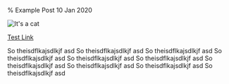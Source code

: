 % Example Post
10 Jan 2020

![*It's a cat*](https://icatcare.org/app/uploads/2018/07/Thinking-of-getting-a-cat.png)

[Test Link](p2.html#Testing-page-2)

So theisdflkajsdlkjf asd So theisdflkajsdlkjf asd So theisdflkajsdlkjf asd So theisdflkajsdlkjf asd So theisdflkajsdlkjf asd So theisdflkajsdlkjf asd So theisdflkajsdlkjf asd So theisdflkajsdlkjf asd So theisdflkajsdlkjf asd So theisdflkajsdlkjf asd 
